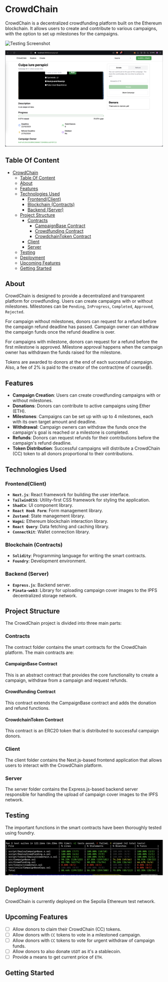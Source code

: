 # CrowdChain

CrowdChain is a decentralized crowdfunding platform built on the Ethereum blockchain. It allows users to create and contribute to various campaigns, with the option to set up milestones for the campaigns.

![Testing Screenshot](images/website_screenshot.png)

![Testing Screenshot](images/website_campaign_screenshot.png)

## Table Of Content
- [CrowdChain](#crowdchain)
  - [Table Of Content](#table-of-content)
  - [About](#about)
  - [Features](#features)
  - [Technologies Used](#technologies-used)
    - [Frontend(Client)](#frontendclient)
    - [Blockchain (Contracts)](#blockchain-contracts)
    - [Backend (Server)](#backend-server)
  - [Project Structure](#project-structure)
    - [Contracts](#contracts)
      - [CampaignBase Contract](#campaignbase-contract)
      - [Crowdfunding Contract](#crowdfunding-contract)
      - [CrowdchainToken Contract](#crowdchaintoken-contract)
    - [Client](#client)
    - [Server](#server)
  - [Testing](#testing)
  - [Deployment](#deployment)
  - [Upcoming Features](#upcoming-features)
  - [Getting Started](#getting-started)

## About

CrowdChain is designed to provide a decentralized and transparent platform for crowdfunding. Users can create campaigns with or without milestones. Milestones can be `Pending`, `InProgress`, `Completed`, `Approved`, `Rejected`.

For campaign without milestones, donors can request for a refund before the campaign refund deadline has passed. Campaign owner can withdraw the campaign funds once the refund deadline is over.

For campaigns with milestone, donors can request for a refund before the first milestone is approved. Milestone approval happens when the campaign owner has withdrawn the funds raised for the milestone.

Tokens are awarded to donors at the end of each successful campaign. Also, a fee of 2% is paid to the creator of the contract(me of course😅).

## Features

- **Campaign Creation**: Users can create crowdfunding campaigns with or without milestones.
- **Donations**: Donors can contribute to active campaigns using Ether (ETH).
- **Milestones**: Campaigns can be set up with up to 4 milestones, each with its own target amount and deadline.
- **Withdrawal**: Campaign owners can withdraw the funds once the campaign's goal is reached or a milestone is completed.
- **Refunds**: Donors can request refunds for their contributions before the campaign's refund deadline.
- **Token Distribution**: Successful campaigns will distribute a CrowdChain (CC) token to all donors proportional to their contributions.

## Technologies Used

### Frontend(Client)

- **`Next.js`**: React framework for building the user interface.
- **`TailwindCSS`**: Utility-first CSS framework for styling the application.
- **`ShadCn`**: UI component library.
- **`React Hook Form`**: Form management library.
- **`Zustand`**: State management library.
- **`Wagmi`**: Ethereum blockchain interaction library.
- **`React Query`**: Data fetching and caching library.
- **`Connectkit`**: Wallet connection library.

### Blockchain (Contracts)

- **`Solidity`**: Programming language for writing the smart contracts.
- **`Foundry`**: Development environment.

### Backend (Server)

- **`Express.js`**: Backend server.
- **`Pinata-web3`**: Library for uploading campaign cover images to the IPFS decentralized storage network.

## Project Structure

The CrowdChain project is divided into three main parts:

### Contracts

The contract folder contains the smart contracts for the CrowdChain platform. The main contracts are:

#### CampaignBase Contract

This is an abstract contract that provides the core functionality to create a campaign, withdraw from a campaign and request refunds.

#### Crowdfunding Contract

This contract extends the CampaignBase contract and adds the donation and refund functions.

#### CrowdchainToken Contract

This contract is an ERC20 token that is distributed to successful campaign donors.

### Client

The client folder contains the Next.js-based frontend application that allows users to interact with the CrowdChain platform.

### Server

The server folder contains the Express.js-based backend server responsible for handling the upload of campaign cover images to the IPFS network.

## Testing

The important functions in the smart contracts have been thoroughly tested using foundry.

![Testing Screenshot](images/test_screenshot.png)

## Deployment

CrowdChain is currently deployed on the Sepolia Ethereum test network.

## Upcoming Features

- [ ] Allow donors to claim their CrowdChain (CC) tokens.
- [ ] Allow donors with `CC` tokens to vote in a milestoned campaign.
- [ ] Allow donors with `CC` tokens to vote for urgent withdraw of campaign funds.
- [ ] Allow donors to also donate `USDT` as it's a stablecoin.
- [ ] Provide a means to get current price of `ETH`.

## Getting Started
